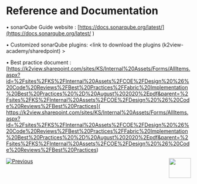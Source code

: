 # Reference and Documentation

•	sonarQube Guide website : [https://docs.sonarqube.org/latest/](https://docs.sonarqube.org/latest/ ) 

•	Customized sonarQube plugins: <link to download the plugins (k2view-academy/sharedpoint) >

•	Best practice document : 
[https://k2view.sharepoint.com/sites/KS/Internal%20Assets/Forms/AllItems.aspx?id=%2Fsites%2FKS%2FInternal%20Assets%2FCOE%2FDesign%20%26%20Code%20Reviews%2FBest%20Practices%2FFabric%20Implementation%20Best%20Practices%20%2D%20August%202020%2Epdf&parent=%2Fsites%2FKS%2FInternal%20Assets%2FCOE%2FDesign%20%26%20Code%20Reviews%2FBest%20Practices]( https://k2view.sharepoint.com/sites/KS/Internal%20Assets/Forms/AllItems.aspx?id=%2Fsites%2FKS%2FInternal%20Assets%2FCOE%2FDesign%20%26%20Code%20Reviews%2FBest%20Practices%2FFabric%20Implementation%20Best%20Practices%20%2D%20August%202020%2Epdf&parent=%2Fsites%2FKS%2FInternal%20Assets%2FCOE%2FDesign%20%26%20Code%20Reviews%2FBest%20Practices)



[![Previous](/articles/images/Previous.png)](/articles/COE/SonarQube/04_Customized_Rules/04_IIDFinder.md)[<img align="right" width="60" height="54" src="/articles/images/Next.png">](/articles/COE/SonarQube/README.md)

